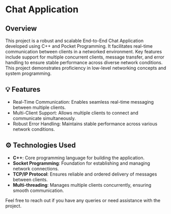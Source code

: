 # Chat Application

## Overview

This project is a robust and scalable End-to-End Chat Application developed using C++ and Pocket Programming. It facilitates real-time communication between clients in a networked environment. 
Key features include support for multiple concurrent clients, message transfer, and error handling to ensure stable performance across diverse network conditions. This project demonstrates proficiency in low-level networking concepts and system programming.

## 💡 Features

- Real-Time Communication: Enables seamless real-time messaging between multiple clients.
- Multi-Client Support: Allows multiple clients to connect and communicate simultaneously.
- Robust Error Handling: Maintains stable performance across various network conditions.

## ⚙️ Technologies Used

- **C++**: Core programming language for building the application.
- **Socket Programming**: Foundation for establishing and managing network connections.
- **TCP/IP Protocol**: Ensures reliable and ordered delivery of messages between clients.
- **Multi-threading**: Manages multiple clients concurrently, ensuring smooth communication.

Feel free to reach out if you have any queries or need assistance with the project.
